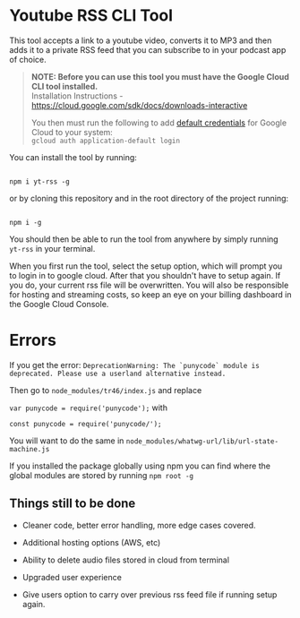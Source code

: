 
# Youtube RSS CLI Tool

  

This tool accepts a link to a youtube video, converts it to MP3 and then adds it to a private RSS feed that you can subscribe to in your podcast app of choice.

  

>**NOTE: Before you can use this tool you must have the Google Cloud CLI tool installed.**  
>Installation Instructions - https://cloud.google.com/sdk/docs/downloads-interactive
>
>You then must run the following to add [default credentials](https://cloud.google.com/docs/authentication/provide-credentials-adc#local-dev) for Google Cloud to your system:  
>```gcloud auth application-default login```

  
  

You can install the tool by running:

```

npm i yt-rss -g

```

or by cloning this repository and in the root directory of the project running:

```

npm i -g

```

  

You should then be able to run the tool from anywhere by simply running ```yt-rss``` in your terminal.

  

When you first run the tool, select the setup option, which will prompt you to login in to google cloud. After that you shouldn't have to setup again. If you do, your current rss file will be overwritten. You will also be responsible for hosting and streaming costs, so keep an eye on your billing dashboard in the Google Cloud Console.

  
  

# Errors

  

If you get the error: ```DeprecationWarning: The `punycode` module is deprecated. Please use a userland alternative instead.```

  

Then go to ```node_modules/tr46/index.js``` and replace

```var punycode = require('punycode');``` with

```const punycode = require('punycode/');```

You will want to do the same in ```node_modules/whatwg-url/lib/url-state-machine.js```

  

If you installed the package globally using npm you can find where the global modules are stored by running ```npm root -g```

  

## Things still to be done

  

* Cleaner code, better error handling, more edge cases covered.

* Additional hosting options (AWS, etc)

* Ability to delete audio files stored in cloud from terminal

* Upgraded user experience

* Give users option to carry over previous rss feed file if running setup again.
